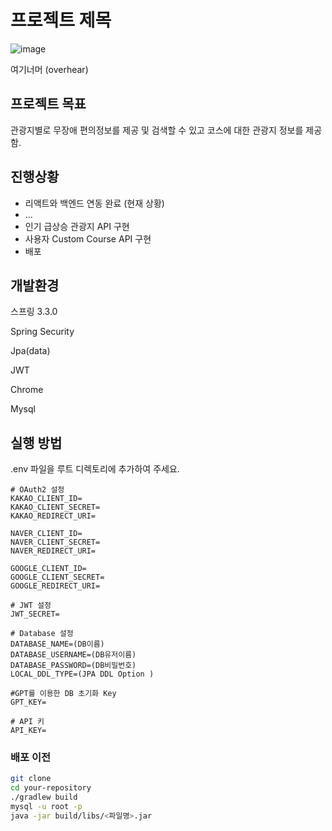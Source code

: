 # 프로젝트 제목
![image](https://github.com/user-attachments/assets/245259aa-bb4d-406b-97c6-8aea992161a0)

여기너머 (overhear)

## 프로젝트 목표

관광지별로 무장애 편의정보를 제공 및 검색할 수 있고 코스에 대한 관광지 정보를 제공함.

## 진행상황
- 리액트와 백엔드 연동 완료 (현재 상황)
- ...
- 인기 급상승 관광지 API 구현
- 사용자 Custom Course API 구현
- 배포

## 개발환경
스프링 3.3.0

Spring Security

Jpa(data)

JWT

Chrome

Mysql

## 실행 방법 
.env 파일을 루트 디렉토리에 추가하여 주세요.

```.env
# OAuth2 설정
KAKAO_CLIENT_ID=
KAKAO_CLIENT_SECRET=
KAKAO_REDIRECT_URI=

NAVER_CLIENT_ID=
NAVER_CLIENT_SECRET=
NAVER_REDIRECT_URI=

GOOGLE_CLIENT_ID=
GOOGLE_CLIENT_SECRET=
GOOGLE_REDIRECT_URI=

# JWT 설정
JWT_SECRET=

# Database 설정
DATABASE_NAME=(DB이름)
DATABASE_USERNAME=(DB유저이름)
DATABASE_PASSWORD=(DB비밀번호)
LOCAL_DDL_TYPE=(JPA DDL Option )

#GPT를 이용한 DB 초기화 Key
GPT_KEY=

# API 키
API_KEY=
```

### 배포 이전

```bash
git clone 
cd your-repository
./gradlew build
mysql -u root -p
java -jar build/libs/<파일명>.jar
```

